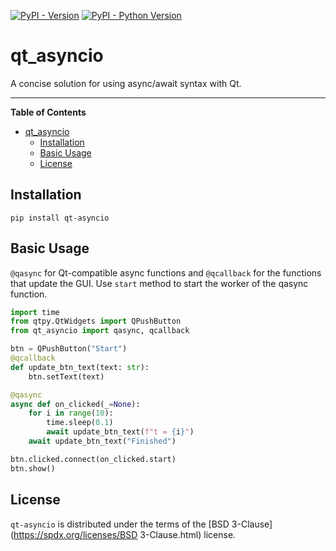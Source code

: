 [![PyPI - Version](https://img.shields.io/pypi/v/qt-asyncio.svg)](https://pypi.org/project/qt-asyncio)
[![PyPI - Python Version](https://img.shields.io/pypi/pyversions/qt-asyncio.svg)](https://pypi.org/project/qt-asyncio)

# qt_asyncio

A concise solution for using async/await syntax with Qt.

-----

**Table of Contents**

- [qt\_asyncio](#qt_asyncio)
  - [Installation](#installation)
  - [Basic Usage](#basic-usage)
  - [License](#license)

## Installation

```console
pip install qt-asyncio
```

## Basic Usage

`@qasync` for Qt-compatible async functions and `@qcallback` for the functions that update the GUI. Use `start` method to start the worker of the qasync function.

```python
import time
from qtpy.QtWidgets import QPushButton
from qt_asyncio import qasync, qcallback

btn = QPushButton("Start")
@qcallback
def update_btn_text(text: str):
    btn.setText(text)

@qasync
async def on_clicked(_=None):
    for i in range(10):
        time.sleep(0.1)
        await update_btn_text(f"t = {i}")
    await update_btn_text("Finished")

btn.clicked.connect(on_clicked.start)
btn.show()
```

## License

`qt-asyncio` is distributed under the terms of the [BSD 3-Clause](https://spdx.org/licenses/BSD 3-Clause.html) license.

